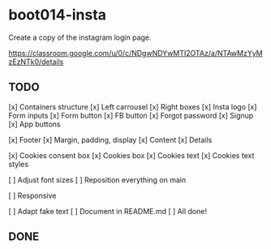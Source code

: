 # boot014-insta

Create a copy of the instagram login page.

https://classroom.google.com/u/0/c/NDgwNDYwMTI2OTAz/a/NTAwMzYyMzEzNTk0/details

## TODO
[x] Containers structure
[x] Left carrousel
[x] Right boxes
    [x] Insta logo
    [x] Form inputs
    [x] Form button
    [x] FB button
    [x] Forgot password
    [x] Signup
    [x] App buttons

[x] Footer
    [x] Margin, padding, display
    [x] Content
    [x] Details

[x] Cookies consent box
    [x] Cookies box
    [x] Cookies text
    [x] Cookies text styles

[ ] Adjust font sizes
[ ] Reposition everything on main

[ ] Responsive

[ ] Adapt fake text
[ ] Document in README.md
[ ] All done!

## DONE
